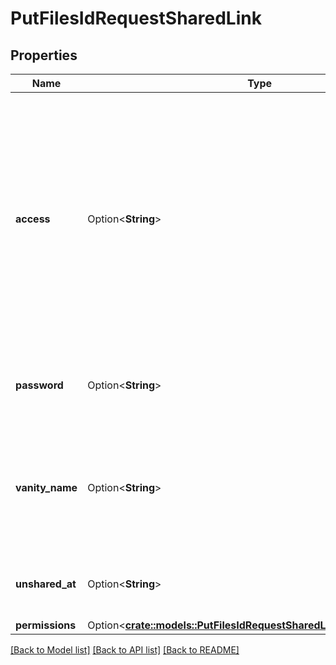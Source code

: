 # PutFilesIdRequestSharedLink

## Properties

Name | Type | Description | Notes
------------ | ------------- | ------------- | -------------
**access** | Option<**String**> | The level of access for the shared link. This can be restricted to anyone with the link (`open`), only people within the company (`company`) and only those who have been invited to the folder (`collaborators`).  If not set, this field defaults to the access level specified by the enterprise admin. To create a shared link with this default setting pass the `shared_link` object with no `access` field, for example `{ \"shared_link\": {} }`.  The `company` access level is only available to paid accounts. | [optional]
**password** | Option<**String**> | The password required to access the shared link. Set the password to `null` to remove it.  A password can only be set when `access` is set to `open`. | [optional]
**vanity_name** | Option<**String**> | Defines a custom vanity name to use in the shared link URL, for example `https://app.box.com/v/my-shared-link`.  Custom URLs should not be used when sharing sensitive content as vanity URLs are a lot easier to guess than regular shared links. | [optional]
**unshared_at** | Option<**String**> | The timestamp at which this shared link will expire. This field can only be set by users with paid accounts. | [optional]
**permissions** | Option<[**crate::models::PutFilesIdRequestSharedLinkAllOfPermissions**](put_files_id_request_shared_link_allOf_permissions.md)> |  | [optional]

[[Back to Model list]](../README.md#documentation-for-models) [[Back to API list]](../README.md#documentation-for-api-endpoints) [[Back to README]](../README.md)


